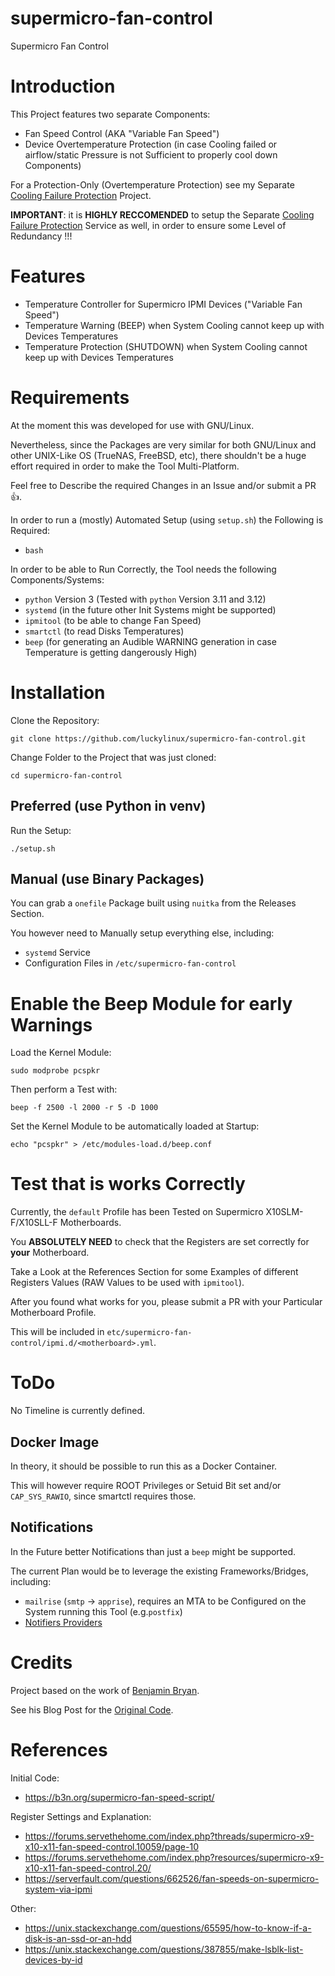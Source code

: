 # supermicro-fan-control
Supermicro Fan Control

# Introduction
This Project features two separate Components:
- Fan Speed Control (AKA "Variable Fan Speed")
- Device Overtemperature Protection (in case Cooling failed or airflow/static Pressure is not Sufficient to properly cool down Components)

For a Protection-Only (Overtemperature Protection) see my Separate [Cooling Failure Protection](https://github.com/luckylinux/cooling-failure-protection) Project.

**IMPORTANT**: it is **HIGHLY RECCOMENDED** to setup the Separate [Cooling Failure Protection](https://github.com/luckylinux/cooling-failure-protection) Service as well, in order to ensure some Level of Redundancy !!!

# Features
- Temperature Controller for Supermicro IPMI Devices ("Variable Fan Speed")
- Temperature Warning (BEEP) when System Cooling cannot keep up with Devices Temperatures
- Temperature Protection (SHUTDOWN) when System Cooling cannot keep up with Devices Temperatures

# Requirements
At the moment this was developed for use with GNU/Linux.

Nevertheless, since the Packages are very similar for both GNU/Linux and other UNIX-Like OS (TrueNAS, FreeBSD, etc), there shouldn't be a huge effort required in order to make the Tool Multi-Platform.

Feel free to Describe the required Changes in an Issue and/or submit a PR :+1:.

In order to run a (mostly) Automated Setup (using `setup.sh`) the Following is Required:
- `bash`

In order to be able to Run Correctly, the Tool needs the following Components/Systems:
- `python` Version 3 (Tested with `python` Version 3.11 and 3.12)
- `systemd` (in the future other Init Systems might be supported)
- `ipmitool` (to be able to change Fan Speed)
- `smartctl` (to read Disks Temperatures)
- `beep` (for generating an Audible WARNING generation in case Temperature is getting dangerously High)

# Installation

Clone the Repository:
```
git clone https://github.com/luckylinux/supermicro-fan-control.git
```

Change Folder to the Project that was just cloned:
```
cd supermicro-fan-control
```
## Preferred (use Python in venv)
Run the Setup:
```
./setup.sh
```

## Manual (use Binary Packages)
You can grab a `onefile` Package built using `nuitka` from the Releases Section.

You however need to Manually setup everything else, including:
- `systemd` Service
- Configuration Files in `/etc/supermicro-fan-control`

# Enable the Beep Module for early Warnings
Load the Kernel Module:
```
sudo modprobe pcspkr
```

Then perform a Test with:
```
beep -f 2500 -l 2000 -r 5 -D 1000
```

Set the Kernel Module to be automatically loaded at Startup:
```
echo "pcspkr" > /etc/modules-load.d/beep.conf
```

# Test that is works Correctly
Currently, the `default` Profile has been Tested on Supermicro X10SLM-F/X10SLL-F Motherboards.

You **ABSOLUTELY NEED** to check that the Registers are set correctly for **your** Motherboard.

Take a Look at the References Section for some Examples of different Registers Values (RAW Values to be used with `ipmitool`).

After you found what works for you, please submit a PR with your Particular Motherboard Profile.

This will be included in `etc/supermicro-fan-control/ipmi.d/<motherboard>.yml`.

# ToDo
No Timeline is currently defined.

## Docker Image
In theory, it should be possible to run this as a Docker Container.

This will however require ROOT Privileges or Setuid Bit set and/or `CAP_SYS_RAWIO`, since smartctl requires those.

## Notifications
In the Future better Notifications than just a `beep` might be supported.

The current Plan would be to leverage the existing Frameworks/Bridges, including:
- `mailrise` (`smtp` -> `apprise`), requires an MTA to be Configured on the System running this Tool (e.g.`postfix`)
- [Notifiers Providers](https://notifiers.readthedocs.io/en/latest/providers/index.html)

# Credits
Project based on the work of [Benjamin Bryan](https://b3n.org).

See his Blog Post for the [Original Code](https://b3n.org/supermicro-fan-speed-script/).

# References
Initial Code:
- https://b3n.org/supermicro-fan-speed-script/

Register Settings and Explanation:
- https://forums.servethehome.com/index.php?threads/supermicro-x9-x10-x11-fan-speed-control.10059/page-10
- https://forums.servethehome.com/index.php?resources/supermicro-x9-x10-x11-fan-speed-control.20/
- https://serverfault.com/questions/662526/fan-speeds-on-supermicro-system-via-ipmi

Other:
- https://unix.stackexchange.com/questions/65595/how-to-know-if-a-disk-is-an-ssd-or-an-hdd
- https://unix.stackexchange.com/questions/387855/make-lsblk-list-devices-by-id

